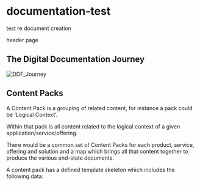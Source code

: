 # documentation-test
test re document creation

header page

## The Digital Documentation Journey

![DDF_Journey](images/DDF_Journey.jpg)


## Content Packs

A Content Pack is a grouping of related content, for instance a pack could be ‘Logical Context’.

Within that pack is all content related to the logical context of a given application/service/offering.

There would be a common set of Content Packs for each product, service, offering and solution and a map which brings all that content together to produce the various end-state documents.

A content pack has a defined template skeleton which includes the following data:
